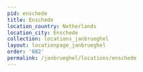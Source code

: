 ```yaml
---
pid: enschede
title: Enschede
location_country: Netherlands
location_city: Enschede
collection: locations_janbrueghel
layout: locationpage_janbrueghel
order: '082'
permalink: /janbrueghel/locations/enschede
---
```

